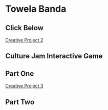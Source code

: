 # Towela Banda

## Click Below

[Creative Project 2](./sketch/)

## Culture Jam Interactive Game

## Part One

[Creative Project 3](./sketch2)

## Part Two

